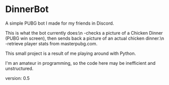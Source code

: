 # DinnerBot

A simple PUBG bot I made for my friends in Discord.

This is what the bot currently does:\n
-checks a picture of a Chicken Dinner (PUBG win screen), then sends back a picture of an actual chicken dinner.\n
-retrieve player stats from masterpubg.com.

This small project is a result of me playing around with Python.

I'm an amateur in programming, so the code here may be inefficient and unstructured.

version: 0.5

